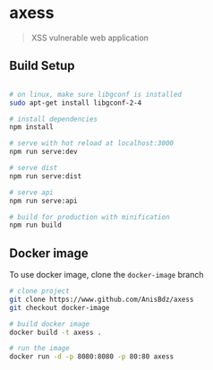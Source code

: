 # axess

> XSS vulnerable web application

## Build Setup

``` bash

# on linux, make sure libgconf is installed
sudo apt-get install libgconf-2-4

# install dependencies
npm install

# serve with hot reload at localhost:3000
npm run serve:dev

# serve dist
npm run serve:dist

# serve api
npm run serve:api

# build for production with minification
npm run build
```

## Docker image
To use docker image, clone the `docker-image` branch
``` bash
# clone project
git clone https://www.github.com/AnisBdz/axess
git checkout docker-image

# build docker image
docker build -t axess .

# run the image
docker run -d -p 8080:8080 -p 80:80 axess
```
